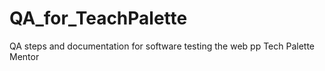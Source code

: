 # QA_for_TeachPalette
QA steps and documentation for software testing the web pp Tech Palette Mentor
